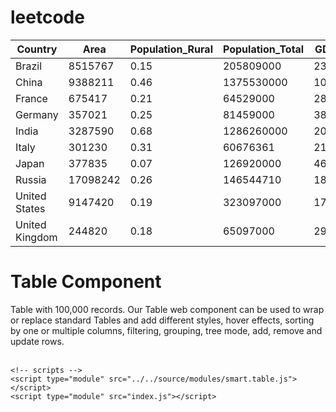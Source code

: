 # leetcode
<smart-table>
        <table>
            <thead>
                <tr>
                    <th scope="col">Country</th>
                    <th scope="col">Area</th>
                    <th scope="col">Population_Rural</th>
                    <th scope="col">Population_Total</th>
                    <th scope="col">GDP_Total</th>
                </tr>
            </thead>
            <tbody>
                <tr><td>Brazil</td><td>8515767</td><td>0.15</td><td>205809000</td><td>2353025</td></tr>
                <tr><td>China</td><td>9388211</td><td>0.46</td><td>1375530000</td><td>10380380</td></tr>
                <tr><td>France</td><td>675417</td><td>0.21</td><td>64529000</td><td>2846889</td></tr>
                <tr><td>Germany</td><td>357021</td><td>0.25</td><td>81459000</td><td>3859547</td></tr>
                <tr><td>India</td><td>3287590</td><td>0.68</td><td>1286260000</td><td>2047811</td></tr>
                <tr><td>Italy</td><td>301230</td><td>0.31</td><td>60676361</td><td>2147952</td></tr>
                <tr><td>Japan</td><td>377835</td><td>0.07</td><td>126920000</td><td>4616335</td></tr>
                <tr><td>Russia</td><td>17098242</td><td>0.26</td><td>146544710</td><td>1857461</td></tr>
                <tr><td>United States</td><td>9147420</td><td>0.19</td><td>323097000</td><td>17418925</td></tr>
                <tr><td>United Kingdom</td><td>244820</td><td>0.18</td><td>65097000</td><td>2945146</td></tr>
            </tbody>
        </table>
</smart-table>

<html>

<head>
    <title>Table Overview Demo</title>
    <meta name="viewport" content="width=device-width, initial-scale=1.0, maximum-scale=1.0" />
    <link rel="stylesheet" type="text/css" href="../../source/styles/smart.default.css" />
    <script type="text/javascript" src="../../scripts/data.js"></script>
    <link rel="stylesheet" type="text/css" href="styles.css" />
    
</head>

<body class="viewport">
    <div class="demo-description">
		<h1>Table Component</h1>
        Table with 100,000 records. Our Table web component can be used to wrap or replace standard Tables and add different styles, hover effects,
        sorting by one or multiple columns, filtering, grouping, tree mode, add, remove and update rows. <br/>
		<br/>
    </div>
    <smart-table column-menu filtering sortable virtualization id="table"></smart-table>

    <!-- scripts -->
    <script type="module" src="../../source/modules/smart.table.js"></script>
    <script type="module" src="index.js"></script>

</body>

</html>
